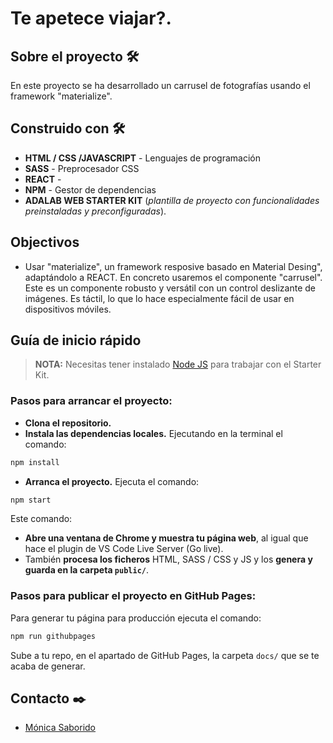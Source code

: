 # **Te apetece viajar?.**

## Sobre el proyecto 🛠️

En este proyecto se ha desarrollado un carrusel de fotografías usando el framework "materialize".

## Construido con 🛠️

- **HTML / CSS /JAVASCRIPT** - Lenguajes de programación
- **SASS** - Preprocesador CSS
- **REACT** -
- **NPM** - Gestor de dependencias
- **ADALAB WEB STARTER KIT** (_plantilla de proyecto con funcionalidades preinstaladas y preconfiguradas_).

## Objectivos

- Usar "materialize", un framework resposive basado en Material Desing", adaptándolo a REACT. En concreto usaremos el componente "carrusel". Este es un componente robusto y versátil con un control deslizante de imágenes. Es táctil, lo que lo hace especialmente fácil de usar en dispositivos móviles.

## Guía de inicio rápido

> **NOTA:** Necesitas tener instalado [Node JS](https://nodejs.org/) para trabajar con el Starter Kit.

### Pasos para arrancar el proyecto:

- **Clona el repositorio.**
- **Instala las dependencias locales.** Ejecutando en la terminal el comando:

```bash
npm install
```

- **Arranca el proyecto.** Ejecuta el comando:

```bash
npm start
```

Este comando:

- **Abre una ventana de Chrome y muestra tu página web**, al igual que hace el plugin de VS Code Live Server (Go live).
- También **procesa los ficheros** HTML, SASS / CSS y JS y los **genera y guarda en la carpeta `public/`**.

### Pasos para publicar el proyecto en GitHub Pages:

Para generar tu página para producción ejecuta el comando:

```bash
npm run githubpages
```

Sube a tu repo, en el apartado de GitHub Pages, la carpeta `docs/` que se te acaba de generar.

## Contacto ✒️

- [Mónica Saborido](https://github.com/sabfiamo)

